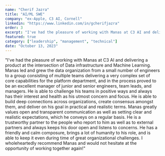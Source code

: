 ```yaml
---
name: "Cherif Jazra"
title: "AI/ML SWE"
company: "ex-Apple, C3 AI, Cornell"
linkedin: "https://www.linkedin.com/in/gcherifjazra"
order: 3
excerpt: "I've had the pleasure of working with Manas at C3 AI and delivering a product at the intersection of Data infrastructure and Machine Learning. Manas led and grew the data organization from a small number of engineers to a group consisting of multiple teams delivering a very complex set of core capabilities for the platform department, and in the process proved to be an excellent manager of junior and senior engineers, team leads, and managers..."
featured: true
category: ["leadership", "management", "technical"]
date: "October 13, 2023"
---
```


"I've had the pleasure of working with Manas at C3 AI and delivering a product at the intersection of Data infrastructure and Machine Learning. Manas led and grew the data organization from a small number of engineers to a group consisting of multiple teams delivering a very complex set of core capabilities for the platform department, and in the process proved to be an excellent manager of junior and senior engineers, team leads, and managers. He is able to challenge his teams in positive ways and always has their interest and health as his utmost concern and focus. He is able to build deep connections across organizations, create consensus amongst them, and deliver on his goal in practical and realistic terms. Manas greatly values open and transparent communication as well as setting clear and realistic expectations, which he conveys on a regular basis. He is a trustworthy partner to the people who report to him as well as to external partners and always keeps his door open and listens to concerns. He has a friendly and calm composure, brings a lot of humanity to his role, and is able to keep it even during time of great organizational challenges. I wholeheartedly recommend Manas and would not hesitate at the opportunity of working together again!"
